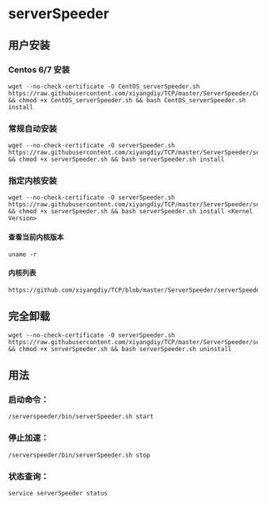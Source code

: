 # serverSpeeder


## 用户安装
### Centos 6/7 安装
```
wget --no-check-certificate -O CentOS_serverSpeeder.sh https://raw.githubusercontent.com/xiyangdiy/TCP/master/ServerSpeeder/CentOS_serverSpeeder.sh && chmod +x CentOS_serverSpeeder.sh && bash CentOS_serverSpeeder.sh install
```

### 常规自动安装
```
wget --no-check-certificate -O serverSpeeder.sh https://raw.githubusercontent.com/xiyangdiy/TCP/master/ServerSpeeder/serverSpeeder.sh && chmod +x serverSpeeder.sh && bash serverSpeeder.sh install
```

### 指定内核安装
```
wget --no-check-certificate -O serverSpeeder.sh https://raw.githubusercontent.com/xiyangdiy/TCP/master/ServerSpeeder/serverSpeeder.sh && chmod +x serverSpeeder.sh && bash serverSpeeder.sh install <Kernel Version>
```
#### 查看当前内核版本
```
uname -r
```
#### 内核列表
```
https://github.com/xiyangdiy/TCP/blob/master/ServerSpeeder/serverSpeeder.txt
```

## 完全卸载
```
wget --no-check-certificate -O serverSpeeder.sh https://raw.githubusercontent.com/xiyangdiy/TCP/master/ServerSpeeder/serverSpeeder.sh && chmod +x serverSpeeder.sh && bash serverSpeeder.sh uninstall
```

## 用法
### 启动命令：
```
/serverspeeder/bin/serverSpeeder.sh start
```
### 停止加速：
```
/serverspeeder/bin/serverSpeeder.sh stop
```
### 状态查询：
```
service serverSpeeder status
```
    

  
